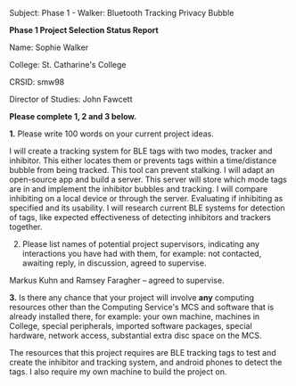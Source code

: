 Subject: Phase 1 - Walker: Bluetooth Tracking Privacy Bubble

**Phase 1 Project Selection Status Report**

Name:  Sophie Walker           

College:  St. Catharine's College         

CRSID: smw98     

Director of Studies:  John Fawcett

**Please complete 1, 2 and 3 below.**

**1.** Please write 100 words on your current project ideas.

I will create a tracking system for BLE tags with two modes, tracker and inhibitor. This either locates them or prevents tags within a time/distance bubble from being tracked. This tool can prevent stalking. I will adapt an open-source app and build a server. This server will store which mode tags are in and implement the inhibitor bubbles and tracking. I will compare inhibiting on a local device or through the server. Evaluating if inhibiting as specified and its usability. I will research current BLE systems for detection of tags, like expected effectiveness of detecting inhibitors and trackers together.


2. Please list names of potential project supervisors, indicating
any interactions you have had with them, for example: not
contacted, awaiting reply, in discussion, agreed to supervise.

Markus Kuhn and Ramsey Faragher – agreed to supervise.

**3.** Is there any chance that your project will involve **any**
computing resources other than the Computing Service's MCS and
software that is already installed there, for example: your own
machine, machines in College, special peripherals, imported
software packages, special hardware, network access, substantial
extra disc space on the MCS.

The resources that this project requires are BLE tracking tags to test and create the inhibitor and tracking system, and android phones to detect the tags.
I also require my own machine to build the project on.